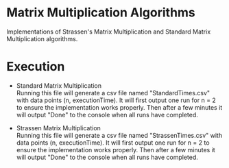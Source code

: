 # Matrix Multiplication Algorithms

Implementations of Strassen's Matrix Multiplication and Standard Matrix Multiplication algorithms.

# Execution

- Standard Matrix Multiplication<br>
  Running this file will generate a csv file named "StandardTimes.csv" with data points (n, executionTime).
  It will first output one run for n = 2 to ensure the implementation works properly.
  Then after a few minutes it will output "Done" to the console when all runs have completed.
* Strassen Matrix Multiplication<br>
  Running this file will generate a csv file named "StrassenTimes.csv" with data points (n, executionTime).
  It will first output one run for n = 2 to ensure the implementation works properly.
  Then after a few minutes it will output "Done" to the console when all runs have completed.
